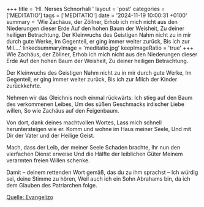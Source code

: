 +++
title = 'Hl. Nerses Schnorhali  '
layout = 'post'
categories = ['MEDITATIO']
tags = ['MEDITATIO']
date = '2024-11-19 10:00:31 +0100'
summary = 'Wie Zachäus, der Zöllner, Erhob ich mich nicht aus den Niederungen dieser Erde Auf den hohen Baum der Weisheit, Zu deiner heiligen Betrachtung.   Der Kleinwuchs des Geistigen Nahm nicht zu in mir durch gute Werke, Im Gegenteil, er ging immer weiter zurück, Bis ich zur Mil....'
linkedsummaryImage = 'meditatio.jpg'
keepImageRatio = 'true'
+++
Wie Zachäus, der Zöllner,
Erhob ich mich nicht aus den Niederungen dieser Erde
Auf den hohen Baum der Weisheit,
Zu deiner heiligen Betrachtung.
 
Der Kleinwuchs des Geistigen
Nahm nicht zu in mir durch gute Werke,
Im Gegenteil, er ging immer weiter zurück,
Bis ich zur Milch der Kinder zurückkehrte.<!--more--> 
 
Nehmen wir das Gleichnis noch einmal rückwärts:
Ich stieg auf den Baum des verkommenen Leibes,
Um des süßen Geschmacks irdischer Liebe willen,
So wie Zachäus auf den Feigenbaum.
 
Von dort, dank deines machtvollen Wortes,
Lass mich schnell heruntersteigen wie er.
Komm und wohne im Haus meiner Seele,
Und mit Dir der Vater und der Heilige Geist.
 
Mach, dass der Leib, der meiner Seele Schaden brachte,
Ihr nun den vierfachen Dienst erweise
Und die Hälfte der leiblichen Güter
Meinem verarmten freien Willen schenke.
 
Damit – deinem rettenden Wort gemäß, das du zu ihm sprachst –
Ich würdig sei, deine Stimme zu hören,
Weil auch ich ein Sohn Abrahams bin,
da ich dem Glauben des Patriarchen folge.
 


[Quelle: Evangelizo](https://evangeliumtagfuertag.org/DE/gospel)
